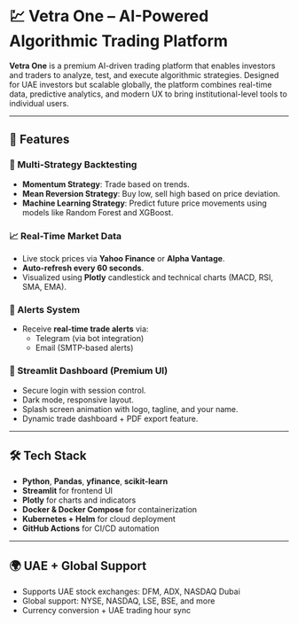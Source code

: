 # 💹 Vetra One – AI-Powered Algorithmic Trading Platform

**Vetra One** is a premium AI-driven trading platform that enables investors and traders to analyze, test, and execute algorithmic strategies. Designed for UAE investors but scalable globally, the platform combines real-time data, predictive analytics, and modern UX to bring institutional-level tools to individual users.

---

## 🚀 Features

### 🧠 Multi-Strategy Backtesting
- **Momentum Strategy**: Trade based on trends.
- **Mean Reversion Strategy**: Buy low, sell high based on price deviation.
- **Machine Learning Strategy**: Predict future price movements using models like Random Forest and XGBoost.

### 📈 Real-Time Market Data
- Live stock prices via **Yahoo Finance** or **Alpha Vantage**.
- **Auto-refresh every 60 seconds**.
- Visualized using **Plotly** candlestick and technical charts (MACD, RSI, SMA, EMA).

### 🔔 Alerts System
- Receive **real-time trade alerts** via:
  - Telegram (via bot integration)
  - Email (SMTP-based alerts)

### 🎨 Streamlit Dashboard (Premium UI)
- Secure login with session control.
- Dark mode, responsive layout.
- Splash screen animation with logo, tagline, and your name.
- Dynamic trade dashboard + PDF export feature.

---

## 🛠 Tech Stack

- **Python**, **Pandas**, **yfinance**, **scikit-learn**
- **Streamlit** for frontend UI
- **Plotly** for charts and indicators
- **Docker & Docker Compose** for containerization
- **Kubernetes + Helm** for cloud deployment
- **GitHub Actions** for CI/CD automation

---

## 🌍 UAE + Global Support

- Supports UAE stock exchanges: DFM, ADX, NASDAQ Dubai
- Global support: NYSE, NASDAQ, LSE, BSE, and more
- Currency conversion + UAE trading hour sync
